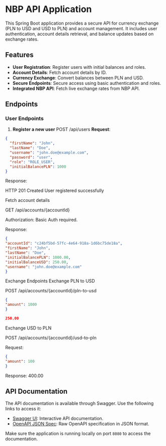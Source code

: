 # NBP API Application

This Spring Boot application provides a secure API for currency exchange (PLN to USD and USD to PLN) and account management. It includes user authentication, account details retrieval, and balance updates based on exchange rates.

## Features

- **User Registration**: Register users with initial balances and roles.
- **Account Details**: Fetch account details by ID.
- **Currency Exchange**: Convert balances between PLN and USD.
- **Secure Endpoints**: Secure access using basic authentication and roles.
- **Integrated NBP API**: Fetch live exchange rates from NBP API.

## Endpoints

### User Endpoints

1. **Register a new user**
   POST /api/users
   **Request**:
```json
{
  "firstName": "John",
  "lastName": "Doe",
  "username": "john.doe@example.com",
  "password": "user",
  "role": "ROLE_USER",
  "initialBalancePLN": 1000
}
```

Response:

HTTP 201 Created
User registered successfully


Fetch account details

GET /api/accounts/{accountId}

Authorization: Basic Auth required.

Response:
```json
{
"accountId": "c24bf5bd-57fc-4e64-918a-1d6bc75de18a",
"firstName": "John",
"lastName": "Doe",
"initialBalancePLN": 1000.00,
"initialBalanceUSD": 250.00,
"username": "john.doe@example.com"
}
```

Exchange Endpoints
Exchange PLN to USD

POST /api/accounts/{accountId}/pln-to-usd

```json
{
"amount": 1000
}

250.00
```

Exchange USD to PLN

POST /api/accounts/{accountId}/usd-to-pln

Request:
```json
{
"amount": 100
}
```

Response:
400.00

## API Documentation

The API documentation is available through Swagger. Use the following links to access it:

- [Swagger UI](http://localhost:8080/swagger-ui/index.html#/): Interactive API documentation.
- [OpenAPI JSON Spec](http://localhost:8080/v3/api-docs): Raw OpenAPI specification in JSON format.

Make sure the application is running locally on port `8080` to access the documentation.
